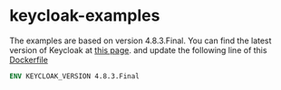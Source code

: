 # keycloak-examples
The examples are based on version 4.8.3.Final. You can find the latest version of Keycloak at [this page](https://www.keycloak.org/downloads.html).
and update the following line of this [Dockerfile](./get-started/Dockerfile) 
```dockerfile
ENV KEYCLOAK_VERSION 4.8.3.Final
```